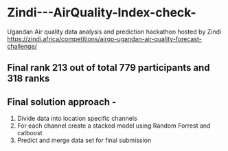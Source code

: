 # Zindi---AirQuality-Index-check-
Ugandan Air quality data analysis and prediction hackathon hosted by Zindi
https://zindi.africa/competitions/airqo-ugandan-air-quality-forecast-challenge/

## Final rank 213 out of total 779 participants and 318 ranks

## Final solution approach - 
1. Divide data into location specific channels
2. For each channel create a stacked model using Random Forrest and catboost
3. Predict and merge data set for final submission
